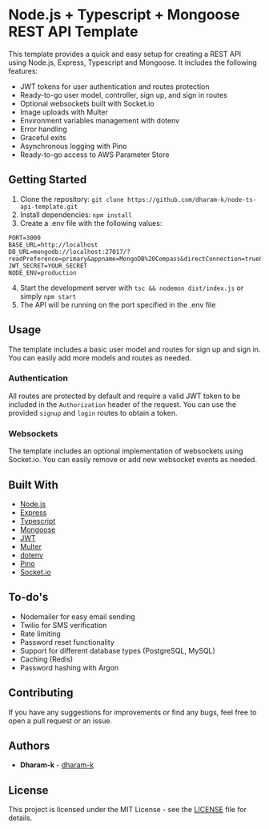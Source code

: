 # Node.js + Typescript + Mongoose REST API Template

This template provides a quick and easy setup for creating a REST API using Node.js, Express, Typescript and Mongoose. It includes the following features:

- JWT tokens for user authentication and routes protection
- Ready-to-go user model, controller, sign up, and sign in routes
- Optional websockets built with Socket.io
- Image uploads with Multer
- Environment variables management with dotenv
- Error handling
- Graceful exits
- Asynchronous logging with Pino
- Ready-to-go access to AWS Parameter Store

## Getting Started

1.  Clone the repository: `git clone https://github.com/dharam-k/node-ts-api-template.git`
2.  Install dependencies: `npm install`
3.  Create a .env file with the following values:

```
PORT=3000
BASE_URL=http://localhost
DB_URL=mongodb://localhost:27017/?readPreference=primary&appname=MongoDB%20Compass&directConnection=true&ssl=false&dbName=NODE_API
JWT_SECRET=YOUR_SECRET
NODE_ENV=production
```

4.  Start the development server with `tsc && nodemon dist/index.js` or simply `npm start`
5.  The API will be running on the port specified in the .env file

## Usage

The template includes a basic user model and routes for sign up and sign in. You can easily add more models and routes as needed.

### Authentication

All routes are protected by default and require a valid JWT token to be included in the `Authorization` header of the request. You can use the provided `signup` and `login` routes to obtain a token.

### Websockets

The template includes an optional implementation of websockets using Socket.io. You can easily remove or add new websocket events as needed.

## Built With

- [Node.js](https://nodejs.org/)
- [Express](https://expressjs.com/)
- [Typescript](https://www.typescriptlang.org/)
- [Mongoose](https://mongoosejs.com/)
- [JWT](https://jwt.io/)
- [Multer](https://www.npmjs.com/package/multer)
- [dotenv](https://www.npmjs.com/package/dotenv)
- [Pino](https://getpino.io/)
- [Socket.io](https://socket.io/)

## To-do's

 - Nodemailer for easy email sending 
 - Twilio for SMS verification
 - Rate limiting
 - Password reset functionality
 - Support for different database types (PostgreSQL, MySQL)
 - Caching (Redis)
 - Password hashing with Argon
 
## Contributing

If you have any suggestions for improvements or find any bugs, feel free to open a pull request or an issue.

## Authors

- **Dharam-k** - [dharam-k](https://github.com/dharam-k)

## License

This project is licensed under the MIT License - see the [LICENSE](https://github.com/dharam-k/node-ts-api-template/blob/master/LICENSE) file for details.
